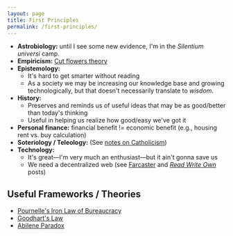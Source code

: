 ```yaml
---
layout: page
title: First Principles
permalink: /first-principles/
---
```

- **Astrobiology:** until I see some new evidence, I'm in the *Silentium universi* camp.
- **Empiricism:** [Cut flowers theory](/cut-flowers.html)
- **Epistemology:**
	- It's hard to get smarter without reading
	- As a society we may be increasing our knowledge base and growing technologically, but that doesn't necessarily translate to *wisdom*.
- **History:**
	- Preserves and reminds us of useful ideas that may be as good/better than today's thinking
	- Useful in helping us realize how good/easy we've got it
- **Personal finance:** financial benefit != economic benefit (e.g., housing rent vs. buy calculation)
- **Soteriology / Teleology:** (See [notes on Catholicism](/catholic))
- **Technology:**
	- It's great—I'm very much an enthusiast—but it ain't gonna save us
	- We need a decentralized web (see [Farcaster](/farcaster.html) and [*Read Write Own*](/books/read-write-own/) posts)

## Useful Frameworks / Theories
- [Pournelle's Iron Law of Bureaucracy](https://gordonbrander.com/pattern/pournelles-iron-law-of-bureaucracy/)
- [Goodhart's Law](https://gordonbrander.com/pattern/goodharts-law/)
- [Abilene Paradox](https://en.wikipedia.org/wiki/Abilene_paradox)